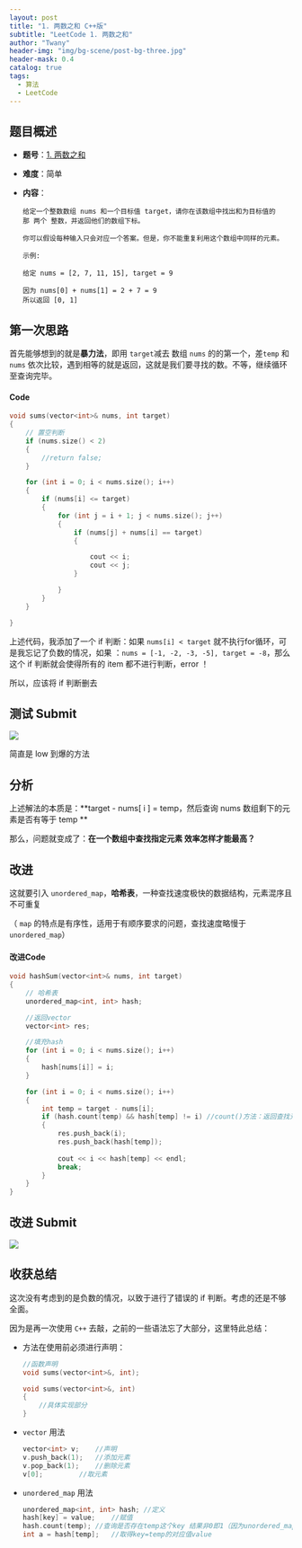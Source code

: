 ```yaml
---
layout: post
title: "1. 两数之和 C++版"
subtitle: "LeetCode 1. 两数之和"
author: "Twany"
header-img: "img/bg-scene/post-bg-three.jpg"
header-mask: 0.4
catalog: true
tags:
  - 算法
  - LeetCode
---
```


## 题目概述

- **题号**：[1. 两数之和](https://leetcode-cn.com/problems/two-sum/)

- **难度**：简单

- **内容**：

  ```
  给定一个整数数组 nums 和一个目标值 target，请你在该数组中找出和为目标值的那 两个 整数，并返回他们的数组下标。
  
  你可以假设每种输入只会对应一个答案。但是，你不能重复利用这个数组中同样的元素。
  
  示例:
  
  给定 nums = [2, 7, 11, 15], target = 9
  
  因为 nums[0] + nums[1] = 2 + 7 = 9
  所以返回 [0, 1]
  
  ```

## 第一次思路

首先能够想到的就是**暴力法**，即用 `target`减去 数组 `nums` 的的第一个，差`temp` 和 `nums` 依次比较，遇到相等的就是返回，这就是我们要寻找的数。不等，继续循环至查询完毕。

#### Code

```c++
void sums(vector<int>& nums, int target)
{
	// 置空判断
	if (nums.size() < 2)
	{
		//return false;
	}

	for (int i = 0; i < nums.size(); i++)
	{
		if (nums[i] <= target)
		{	
			for (int j = i + 1; j < nums.size(); j++)
			{
				if (nums[j] + nums[i] == target)
				{

					cout << i;
					cout << j;
				}

			}
		}
	}

}
```

上述代码，我添加了一个 if 判断：如果 `nums[i] < target` 就不执行for循环，可是我忘记了负数的情况，如果 ：`nums = [-1, -2, -3, -5], target = -8`，那么这个 if 判断就会使得所有的 item 都不进行判断，error ！

所以，应该将 if 判断删去

## 测试 Submit

![](https://i.loli.net/2019/11/10/d15wbzyxaBUAf28.png)



简直是  low 到爆的方法

## 分析

上述解法的本质是：**target - nums[ i ] = temp，然后查询 nums 数组剩下的元素是否有等于 temp **

那么，问题就变成了：**在一个数组中查找指定元素 效率怎样才能最高？**

## 改进

这就要引入 `unordered_map`，**哈希表**，一种查找速度极快的数据结构，元素混序且不可重复

（ `map` 的特点是有序性，适用于有顺序要求的问题，查找速度略慢于 `unordered_map`）

#### 改进Code

```c++
void hashSum(vector<int>& nums, int target)
{
	// 哈希表
	unordered_map<int, int> hash;

	//返回vector
	vector<int> res;

    //填充hash
	for (int i = 0; i < nums.size(); i++)
	{
		hash[nums[i]] = i;
	}

	for (int i = 0; i < nums.size(); i++)
	{
		int temp = target - nums[i];
		if (hash.count(temp) && hash[temp] != i) //count()方法：返回查找元素的个数（非0即1）
		{
			res.push_back(i);
			res.push_back(hash[temp]);
			
			cout << i << hash[temp] << endl;
			break;
		}
	}
}
```



## 改进 Submit

![](https://i.loli.net/2019/11/10/UZXTrc2O9HRpqKB.png)

## 收获总结

这次没有考虑到的是负数的情况，以致于进行了错误的 if 判断。考虑的还是不够全面。

因为是再一次使用 `C++` 去敲，之前的一些语法忘了大部分，这里特此总结：

- 方法在使用前必须进行声明：

  ```c++
  //函数声明
  void sums(vector<int>&, int);
  
  void sums(vector<int>&, int)
  {
      //具体实现部分
  }
  ```

- `vector` 用法

  ```c++
  vector<int> v;	//声明
  v.push_back(1);	//添加元素
  v.pop_back(1);	//删除元素
  v[0];			//取元素
  ```

- `unordered_map` 用法

  ```c++
  unordered_map<int, int> hash; //定义
  hash[key] = value;	//赋值
  hash.count(temp);	//查询是否存在temp这个key 结果非0即1（因为unordered_map内元素不能重复）
  int a = hash[temp];	//取得key=temp的对应值value
  ```

  



